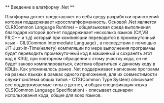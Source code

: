 ﻿** Введение в  влатформу .Net **

Платформа дотнет представляет из себя среду разработки приложений которая поддерживает кроссплатформенность.
Основой .Net является CLR(Common Language Runtime) – общеязыковая среда выполнения благодаря которой дотнет поддерживает несколько языков
(С#,VB F#,C++ и т.д)  который при компиляции переводится в промежуточный язык -  CIL(Common Intermediate Language) ,
в последствии с помощью JIT-Just-In-Time(налету) компиляции по мере выполнения программы будет переводить промежуточный код в машинный и сохранять этот код в КЭШ,
при повторном обращении к этому участку кода, он не будет заново компилироваться, система обратиться к данному коду в КЭШэ.
Как упоминалось ранее .Net поддерживает написание программ на разных языках в рамках одного приложения,
для их совместимости служит система общих типов  - CTS(Common Type System) описывает все поддерживаемые типы в дотнет, 
и общая спецификация языка – CLS(Common Language Specification) - описывает  сценарии использования кода, общие для всех языков.
